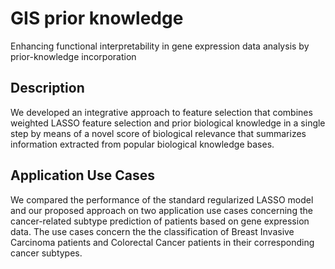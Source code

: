 # GIS prior knowledge
Enhancing functional interpretability in gene expression data analysis by prior-knowledge incorporation

## Description 
We developed an  integrative approach to feature selection that combines weighted LASSO feature selection and prior biological knowledge in a single step by means of a novel score of biological relevance that summarizes information extracted from popular biological knowledge bases.

## Application Use Cases
We compared the performance of the standard regularized LASSO model and our proposed approach on two application use cases concerning the cancer-related subtype prediction of patients based on gene expression data. The use cases concern the the classification of Breast Invasive Carcinoma patients and Colorectal Cancer patients in their corresponding cancer subtypes. 